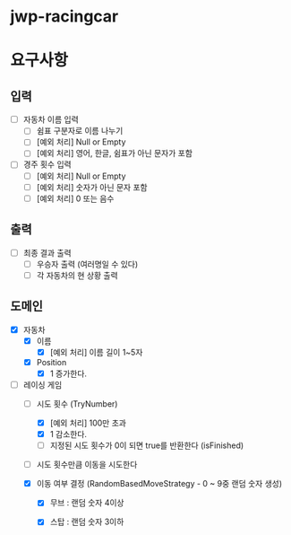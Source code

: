 # jwp-racingcar

# 요구사항

## 입력
- [ ] 자동차 이름 입력
  - [ ] 쉼표 구분자로 이름 나누기
  - [ ] [예외 처리] Null or Empty
  - [ ] [예외 처리] 영어, 한글, 쉼표가 아닌 문자가 포함

- [ ] 경주 횟수 입력
    - [ ] [예외 처리] Null or Empty
    - [ ] [예외 처리] 숫자가 아닌 문자 포함
    - [ ] [예외 처리] 0 또는 음수

## 출력
- [ ] 최종 결과 출력
  - [ ] 우승자 출력 (여러명일 수 있다)
  - [ ] 각 자동차의 현 상황 출력

## 도메인
- [x] 자동차
  - [x] 이름
    - [x] [예외 처리] 이름 길이 1~5자
  - [x] Position
    - [x] 1 증가한다.

- [ ] 레이싱 게임
  - [ ] 시도 횟수 (TryNumber)
    - [x] [예외 처리] 100만 초과
    - [x] 1 감소한다.
    - [ ] 지정된 시도 횟수가 0이 되면 true를 반환한다 (isFinished)
  - [ ] 시도 횟수만큼 이동을 시도한다

  - [x] 이동 여부 결정 (RandomBasedMoveStrategy - 0 ~ 9중 랜덤 숫자 생성)
    - [x] 무브 : 랜덤 숫자 4이상
    - [x] 스탑 : 랜덤 숫자 3이하

